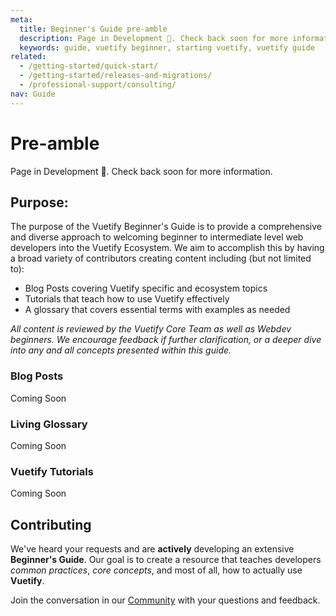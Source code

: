 ```yaml
---
meta:
  title: Beginner's Guide pre-amble
  description: Page in Development 🔨. Check back soon for more information.
  keywords: guide, vuetify beginner, starting vuetify, vuetify guide
related:
  - /getting-started/quick-start/
  - /getting-started/releases-and-migrations/
  - /professional-support/consulting/
nav: Guide
---
```


# Pre-amble

Page in Development 🔨. Check back soon for more information.

<promoted-ad slug="vuemastery-getting-started" />

## Purpose:

The purpose of the Vuetify Beginner's Guide is to provide a comprehensive and diverse approach to welcoming beginner to intermediate level web developers into the Vuetify Ecosystem. We aim to accomplish this by having a broad variety of contributors creating content including (but not limited to):

- Blog Posts covering Vuetify specific and ecosystem topics
- Tutorials that teach how to use Vuetify effectively
- A glossary that covers essential terms with examples as needed

*All content is reviewed by the Vuetify Core Team as well as Webdev beginners. We encourage feedback if further clarification, or a deeper dive into any and all concepts presented within this guide.*

### Blog Posts

<alert type="info">Coming Soon</alert>

### Living Glossary

<alert type="info">Coming Soon</alert>

### Vuetify Tutorials

<alert type="info">Coming Soon</alert>

## Contributing

We've heard your requests and are __actively__ developing an extensive **Beginner's Guide**. Our goal is to create a resource that teaches developers _common practices_, _core concepts_, and most of all, how to actually use **Vuetify**.

Join the conversation in our [Community](https://community.vuetifyjs.com) with your questions and feedback.

<backmatter />

